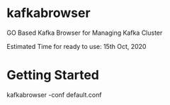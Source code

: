 # kafkabrowser

GO Based Kafka Browser for Managing Kafka Cluster

Estimated Time for ready to use: 15th Oct, 2020

# Getting Started

kafkabrowser -conf default.conf
